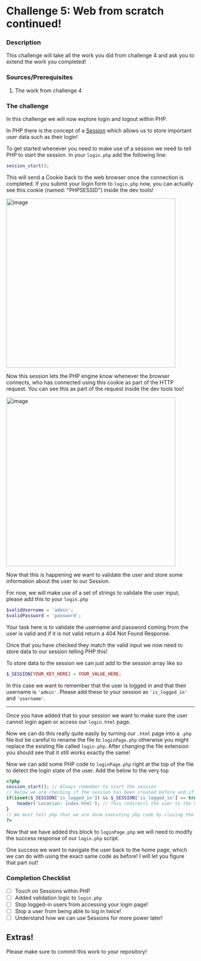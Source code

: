 # Challenge 5: Web from scratch continued!

### Description

This challenge will take all the work you did from challenge 4 and ask you to extend the work you completed!

### Sources/Prerequisites

1. The work from challenge 4

### The challenge

In this challenge we will now explore login and logout within PHP.

In PHP there is the concept of a [Session](https://www.w3schools.com/php/php_sessions.asp) which allows us to store
important user data such as their login!

To get started whenever you need to make use of a session we need to tell PHP to start the session. In your `login.php`
add the following line:

```php 
session_start();
```

This will send a Cookie back to the web browser once the connection is completed. If you submit your login form
to `login.php` now, you can actually see this cookie (named: "PHPSESSID") inside the dev tools!

<img width="452" alt="image" src="https://user-images.githubusercontent.com/23214373/160843677-86e42f68-0dbb-4a9a-bcfb-15b1187ffa42.png">


Now this session lets the PHP engine know whenever the browser connects, who has connected using this cookie as part of
the HTTP request. You can see this as part of the request inside the dev tools too!

<img width="452" alt="image" src="https://user-images.githubusercontent.com/23214373/160843699-48b960c0-31ea-4b84-bc8c-28e057536c2e.png">

Now that this is happening we want to validate the user and store some information about the user to our Session.

For now, we will make use of a set of strings to validate the user input, please add this to your `login.php`

```php
$validUsername = 'admin';
$validPassword = 'password';
```

Your task here is to validate the username and password coming from the user is valid and if it is not valid return a
404 Not Found Response.

Once that you have checked they match the valid input we now need to store data to our session telling PHP this!

To store data to the session we can just add to the session array like so

```php 
$_SESSION[YOUR_KEY_HERE] = YOUR_VALUE_HERE;
```

In this case we want to remember that the user is logged in and that their username is `'admin'`. Please add these to
your session as `'is_logged_in'` and `'username'`.

<hr/>

Once you have added that to your session we want to make sure the user cannot login again or access our `login.html`
page.

Now we can do this really quite easily by turning our `.html` page into a `.php` file but be careful to rename the file
to `loginPage.php` otherwise you might replace the existing file called `login.php`. After changing the file extension
you should see that it still works exactly the same!

Now we can add some PHP code to `loginPage.php` right at the top of the file to detect the login state of the user. Add
the below to the very top

```php
<?php
session_start(); // Always remember to start the session 
// Below we are checking if the session has been created before and if it has that it is set to true!
if(isset($_SESSION['is_logged_in']) && $_SESSION['is_logged_in'] == true) {
    header('Location: index.html'); // This redirects the user to the home page if they are already logged in!
}
// We must tell php that we are done executing php code by closing the php script using the symbol below!
?> 
```

Now that we have added this block to `loginPage.php` we will need to modify the success response of our `login.php` script.

One success we want to navigate the user back to the home page, which we can do with using the exact same code as before! I will let you figure that part out!

### Completion Checklist
- [ ] Touch on Sessions within PHP
- [ ] Added validation logic to `login.php`
- [ ] Stop logged-in users from accessing your login page!
- [ ] Stop a user from being able to log in twice!
- [ ] Understand how we can use Sessions for more power later!

## Extras!
Please make sure to commit this work to your repository!
